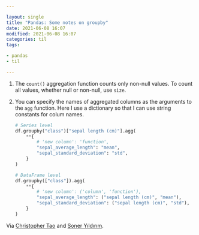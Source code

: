 ```yaml
---

layout: single
title: "Pandas: Some notes on groupby"
date: 2021-06-08 16:07
modified: 2021-06-08 16:07
categories: til
tags:

- pandas
- til

---
```


1. The `count()` aggregation function counts only non-null values. To count all values, whether null or non-null, use `size`.

1. You can specify the names of aggregated columns as the arguments to the `agg` function. Here I use a dictionary so that I can use string constants for colum names.

   ```python
   # Series level
   df.groupby("class")["sepal length (cm)"].agg(
       **{
           # 'new column': 'function',
           "sepal_average_length": "mean",
           "sepal_standard_deviation": "std",
       }
   )

   # DataFrame level
   df.groupby(["class"]).agg(
       **{
           # 'new column': ('column', 'function'),
           "sepal_average_length": ("sepal length (cm)", "mean"),
           "sepal_standard_deviation": ("sepal length (cm)", "std"),
       }
   )
   ```

Via [Christopher Tao](https://towardsdatascience.com/4-pandas-groupby-tricks-you-should-know-9e5b9870693e) and [Soner Yıldırım](https://towardsdatascience.com/3-python-pandas-tricks-for-efficient-data-analysis-6324d013ef39).
